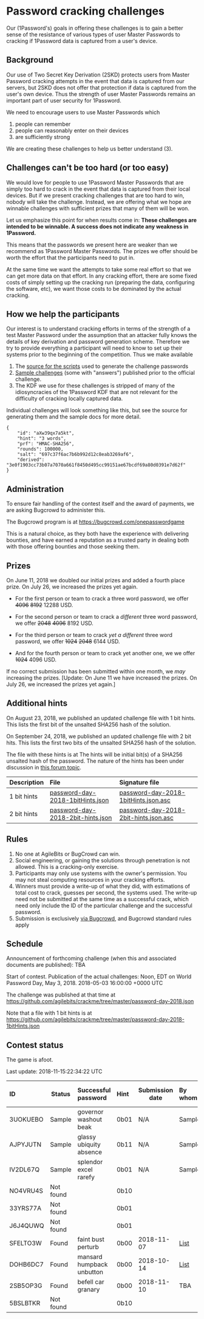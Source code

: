 # Password cracking challenges

Our (1Password's) goals in offering these challenges is to gain a better sense of the resistance of various types of user Master Passwords to cracking if 1Password data is captured from a user's device.

## Background

Our use of Two Secret Key Derivation (2SKD) protects users from Master Password cracking attempts in the event that data is captured from our servers, but 2SKD does not offer that protection if data is captured from the user's own device. Thus the strength of user Master Passwords remains an important part of user security for 1Password.

We need to encourage users to use Master Passwords which

1. people can remember
2. people can reasonably enter on their devices
3. are sufficiently strong

We are creating these challenges to help us better understand (3).

## Challenges can't be too hard (or too easy)

We would love for people to use 1Password Master Passwords that are simply too hard to crack in the event that data is captured from their local devices. But if we present cracking challenges that are too hard to win, nobody will take the challenge. Instead, we are offering what we hope are winnable challenges with sufficient prizes that many of them will be won.

Let us emphasize this point for when results come in: **These challenges are intended to be winnable. A success does not indicate any weakness in 1Password.**

This means that the passwords we present here are weaker than we recommend as 1Password Master Passwords. The prizes we offer should be worth the effort that the participants need to put in.

At the same time we want the attempts to take some real effort so that we can get more data on that effort. In any cracking effort, there are some fixed costs of simply setting up the cracking run (preparing the data, configuring the software, etc), we want those costs to be dominated by the actual cracking.

## How we help the participants

Our interest is to understand cracking efforts in terms of the strength of a test Master Password under the assumption that an attacker fully knows the details of key derivation and password generation scheme. Therefore we try to provide everything a participant will need to know to set up their systems prior to the beginning of the competition. Thus we make available

1. The [source for the scripts](https://github.com/agilebits/crackme) used to generate the challenge passwords
2. [Sample challenges](https://github.com/agilebits/crackme/tree/master/doc) (some with "answers") published prior to the official challenge.
3. The KDF we use for these challenges is stripped of many of the idiosyncracies of the 1Password KDF that are not relevant for the difficulty of cracking locally captured data.

Individual challenges will look something like this, but see the source for generating them and the sample docs for more detail.

```
{
    "id": "aXw39qx7a5kt",
    "hint": "3 words",
    "prf": "HMAC-SHA256",
    "rounds": 100000,
    "salt": "697c37f6ac7b6b992d12c8eab3269af6",
    "derived": "3e0f1903cc73b07a7070a661f8450d495cc99151ae67bcdf69a80d0391e7d62f"
}
```

## Administration

To ensure fair handling of the contest itself and the award of payments, we are asking Bugcrowd to administer this.

The Bugcrowd program is at https://bugcrowd.com/onepasswordgame

This is a natural choice, as they both have the experience with delivering bounties, and have earned a reputation as a trusted party in dealing both with those offering bounties and those seeking them.


## Prizes

On June 11, 2018 we doubled our initial prizes and added a fourth place prize. On July 26, we increased the prizes yet again.

- For the first person or team to crack a three word password, we offer ~~4096~~ ~~8192~~ 12288 USD.

- For the second person or team to crack a _different_ three word password, we offer ~~2048~~ ~~4096~~ 8192 USD.

- For the third person or team to crack _yet a different_ three word password, we offer ~~1024~~ ~~2048~~ 6144 USD.

- And for the fourth person or team to crack yet another one, we we offer ~~1024~~ 4096 USD.

If no correct submission has been submitted within one month, we _may_ increasing the prizes. [Update: On June 11 we have increased the prizes. On July 26, we increased the prizes yet again.]

## Additional hints

On August 23, 2018, we published an updated challenge file with 1 bit hints. This lists the first bit of the unsalted SHA256 hash of the solution.

On September 24, 2018, we published an updated challenge file with 2 bit hits. This lists the first two bits of the unsalted SHA256 hash of the solution.

The file with these hints is at 
The hints will be initial bit(s) of a SHA256 unsalted hash of the password.
The nature of the hints has been under discussion in [this forum topic](https://discussions.agilebits.com/discussion/89318/world-password-day-cracking-challenge/p1).

Description | File | Signature file |
-----------------|:----------------------------------------|:-----------------------------------
1 bit hints | [password-day-2018-1bitHints.json](https://github.com/agilebits/crackme/tree/master/password-day-2018-1bitHints.json) | [password-day-2018-1bitHints.json.asc](https://github.com/agilebits/crackme/blob/master/password-day-2018-1bitHints.json.asc) |
2 bit hints | [password-day-2018-2bit-hints.json](https://github.com/agilebits/crackme/tree/master/password-day-2018-2bit-hints.json) | [password-day-2018-2bit-hints.json.asc](https://github.com/agilebits/crackme/tree/master/password-day-2018-2bit-hints.json.asc) |


## Rules

1. No one at AgileBits or BugCrowd can win.
2. Social engineering, or gaining the solutions through penetration is not allowed. This is a cracking-only exercise.
3. Participants may only use systems with the owner's permission. You may not steal computing resources in your cracking efforts.
2. Winners must provide a write-up of what they did, with estimations of total cost to crack, guesses per second, the systems used. The write-up need not be submitted at the same time as a successful crack, which need only include the ID of the particular challenge and the successful password.
3. Submission is exclusively [via Bugcrowd](https://bugcrowd.com/onepasswordgame), and Bugcrowd standard rules apply

## Schedule

Announcement of forthcoming challenge (when this and associated documents are published): TBA

Start of contest. Publication of the actual challenges: Noon, EDT on World Password Day, May 3, 2018. 2018-05-03 16:00:00 +0000 UTC

The challenge was published at that time at https://github.com/agilebits/crackme/tree/master/password-day-2018.json

Note that a file with 1 bit hints is at 
https://github.com/agilebits/crackme/tree/master/password-day-2018-1bitHints.json

## Contest status

The game is afoot.

Last update: <!-- date -u "+%Y-%m-%d:%H:%M:%S UTC" --> 2018-11-15:22:34:22 UTC

ID        |  Status   |  Successful password      | Hint | Submission date | By whom       | Place | Write-up location
:---------|-----------|:--------------------------|:-----|-----------------|:--------------|-------|:-----------------
3UOKUEBO  | Sample    | governor washout beak     | 0b01 | N/A             | Sample        | 0th   | N/A
AJPYJUTN  | Sample    | glassy ubiquity absence   | 0b11 | N/A             | Sample        | 0th   | N/A
IV2DL67Q  | Sample    | splendor excel rarefy     | 0b01 | N/A             | Sample        | 0th   | N/A
NO4VRU4S  | Not found |                           | 0b10 |                 |               | Nth   |
33YRS77A  | Not found |                           | 0b01 |                 |               | Nth   |
J6J4QUWQ  | Not found |                           | 0b01 |                 |               | Nth   |
SFELTO3W  | Found     | faint bust perturb        | 0b00 | 2018-11-07      | [List](https://github.com/s3inlc/crackme/blob/master/write-ups/SFELTO3W.md#members)      | 2nd   | [write up](./write-ups/SFELTO3W.md)
DOHB6DC7  | Found     | mansard humpback unbutton | 0b00 | 2018-10-14      | [List](https://github.com/s3inlc/crackme/blob/master/write-ups/DOHB6DC7.md#members)      | 1st   | [write up](./write-ups/DOHB6DC7.md)
2SB5OP3G  | Found     | befell car granary        | 0b00 | 2018-11-10      | TBA           | 3rd   | 
5BSLBTKR  | Not found |                           | 0b10 |                 |               | Nth   |
